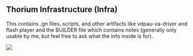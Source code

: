 ## Thorium Infrastructure (Infra)

This contains .gn files, scripts, and other artifacts like vdpau-va-driver and flash player and the BUILDER file which contains notes (generally only usable by me, but feel free to ask what the info inside is for).

<img src="https://github.com/Alex313031/Thorium/blob/main/logos/NEW/thorium_infra_256.png">
